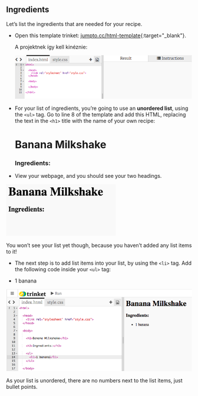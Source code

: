 ## Ingredients

Let’s list the ingredients that are needed for your recipe.

+ Open this template trinket: [jumpto.cc/html-template](http://jumpto.cc/html-template){:target="_blank"}.
    
    A projektnek így kell kinéznie:
    
    ![screenshot](images/recipe-starter.png)

+ For your list of ingredients, you’re going to use an **unordered list**, using the `<ul>` tag. Go to line 8 of the template and add this HTML, replacing the text in the `<h1>` title with the name of your own recipe:

    <h1>Banana Milkshake</h1>
    
    <h3>Ingredients:</h3>
    
    <ul>
    
    </ul>
    

+ View your webpage, and you should see your two headings.

![screenshot](images/recipe-headings.png)

You won’t see your list yet though, because you haven’t added any list items to it!

+ The next step is to add list items into your list, by using the `<li>` tag. Add the following code inside your `<ul>` tag:

    <li>1 banana</li>
    

![screenshot](images/recipe-ul.png)

As your list is unordered, there are no numbers next to the list items, just bullet points.